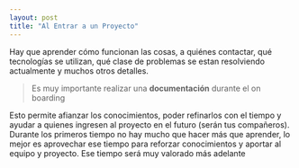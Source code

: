 ```yaml
---
layout: post
title: "Al Entrar a un Proyecto"
---
```

Hay que aprender cómo funcionan las cosas, <!--more--> a quiénes contactar, qué tecnologías se utilizan, qué clase de problemas se estan resolviendo actualmente y muchos otros detalles.

> Es muy importante realizar una **documentación** durante el on boarding 

Esto permite afianzar los conocimientos, poder refinarlos con el tiempo y ayudar a quienes ingresen al proyecto en el futuro (serán tus compañeros). Durante los primeros tiempo no hay mucho que hacer más que aprender, lo mejor es aprovechar ese tiempo para reforzar conocimientos y aportar al equipo y proyecto. Ese tiempo será muy valorado más adelante